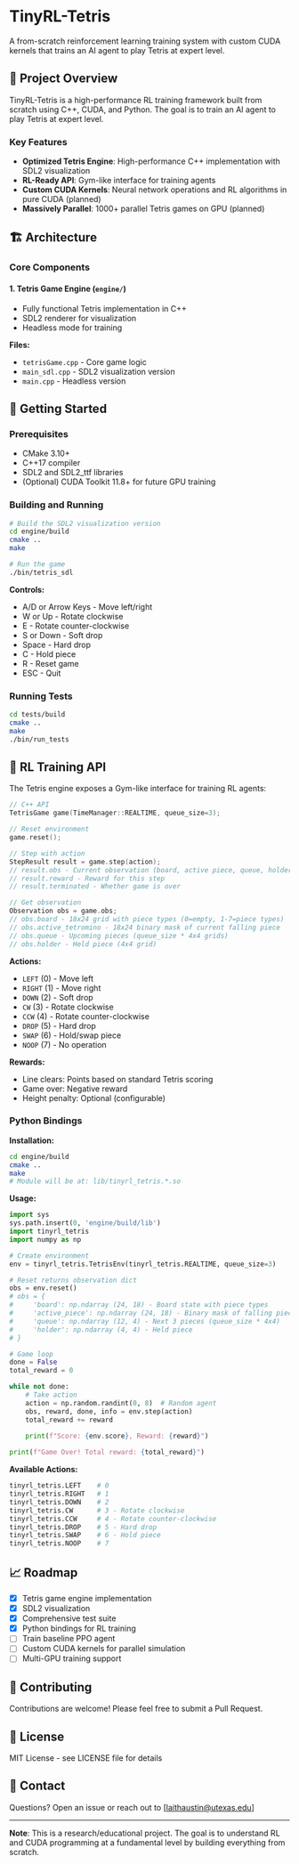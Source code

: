 # TinyRL-Tetris

A from-scratch reinforcement learning training system with custom CUDA kernels that trains an AI agent to play Tetris at expert level.

## 🎯 Project Overview

TinyRL-Tetris is a high-performance RL training framework built from scratch using C++, CUDA, and Python. The goal is to train an AI agent to play Tetris at expert level.

### Key Features

- **Optimized Tetris Engine**: High-performance C++ implementation with SDL2 visualization
- **RL-Ready API**: Gym-like interface for training agents
- **Custom CUDA Kernels**: Neural network operations and RL algorithms in pure CUDA (planned)
- **Massively Parallel**: 1000+ parallel Tetris games on GPU (planned)

## 🏗️ Architecture

### Core Components

#### 1. Tetris Game Engine (`engine/`)
- Fully functional Tetris implementation in C++
- SDL2 renderer for visualization
- Headless mode for training

**Files:**
- `tetrisGame.cpp` - Core game logic
- `main_sdl.cpp` - SDL2 visualization version
- `main.cpp` - Headless version

<!-- 
#### 2. RL Training Framework (`rl/`) - TODO
- PPO (Proximal Policy Optimization) from scratch
- Custom CUDA kernels for all operations

#### 3. Training System (`training/`) - TODO
- Training loop coordinator
- Experience replay buffer on GPU
- Checkpointing and model persistence

#### 4. Evaluation & Visualization (`evaluation/`) - TODO
- Benchmark suite comparing to baselines
- Training curve visualizations
-->

## 🚀 Getting Started

### Prerequisites

- CMake 3.10+
- C++17 compiler
- SDL2 and SDL2_ttf libraries
- (Optional) CUDA Toolkit 11.8+ for future GPU training

### Building and Running

```bash
# Build the SDL2 visualization version
cd engine/build
cmake ..
make

# Run the game
./bin/tetris_sdl
```

**Controls:**
- A/D or Arrow Keys - Move left/right
- W or Up - Rotate clockwise
- E - Rotate counter-clockwise
- S or Down - Soft drop
- Space - Hard drop
- C - Hold piece
- R - Reset game
- ESC - Quit

### Running Tests

```bash
cd tests/build
cmake ..
make
./bin/run_tests
```

## 🤖 RL Training API

The Tetris engine exposes a Gym-like interface for training RL agents:

```cpp
// C++ API
TetrisGame game(TimeManager::REALTIME, queue_size=3);

// Reset environment
game.reset();

// Step with action
StepResult result = game.step(action);
// result.obs - Current observation (board, active piece, queue, holder)
// result.reward - Reward for this step
// result.terminated - Whether game is over

// Get observation
Observation obs = game.obs;
// obs.board - 18x24 grid with piece types (0=empty, 1-7=piece types)
// obs.active_tetromino - 18x24 binary mask of current falling piece
// obs.queue - Upcoming pieces (queue_size * 4x4 grids)
// obs.holder - Held piece (4x4 grid)
```

**Actions:**
- `LEFT` (0) - Move left
- `RIGHT` (1) - Move right  
- `DOWN` (2) - Soft drop
- `CW` (3) - Rotate clockwise
- `CCW` (4) - Rotate counter-clockwise
- `DROP` (5) - Hard drop
- `SWAP` (6) - Hold/swap piece
- `NOOP` (7) - No operation

**Rewards:**
- Line clears: Points based on standard Tetris scoring
- Game over: Negative reward
- Height penalty: Optional (configurable)

### Python Bindings

**Installation:**
```bash
cd engine/build
cmake ..
make
# Module will be at: lib/tinyrl_tetris.*.so
```

**Usage:**
```python
import sys
sys.path.insert(0, 'engine/build/lib')
import tinyrl_tetris
import numpy as np

# Create environment
env = tinyrl_tetris.TetrisEnv(tinyrl_tetris.REALTIME, queue_size=3)

# Reset returns observation dict
obs = env.reset()
# obs = {
#     'board': np.ndarray (24, 18) - Board state with piece types
#     'active_piece': np.ndarray (24, 18) - Binary mask of falling piece
#     'queue': np.ndarray (12, 4) - Next 3 pieces (queue_size * 4x4)
#     'holder': np.ndarray (4, 4) - Held piece
# }

# Game loop
done = False
total_reward = 0

while not done:
    # Take action
    action = np.random.randint(0, 8)  # Random agent
    obs, reward, done, info = env.step(action)
    total_reward += reward
    
    print(f"Score: {env.score}, Reward: {reward}")

print(f"Game Over! Total reward: {total_reward}")
```

**Available Actions:**
```python
tinyrl_tetris.LEFT    # 0
tinyrl_tetris.RIGHT   # 1
tinyrl_tetris.DOWN    # 2
tinyrl_tetris.CW      # 3 - Rotate clockwise
tinyrl_tetris.CCW     # 4 - Rotate counter-clockwise
tinyrl_tetris.DROP    # 5 - Hard drop
tinyrl_tetris.SWAP    # 6 - Hold piece
tinyrl_tetris.NOOP    # 7
```

## 📈 Roadmap

- [x] Tetris game engine implementation
- [x] SDL2 visualization
- [x] Comprehensive test suite
- [x] Python bindings for RL training
- [ ] Train baseline PPO agent
- [ ] Custom CUDA kernels for parallel simulation
- [ ] Multi-GPU training support

## 🤝 Contributing

Contributions are welcome! Please feel free to submit a Pull Request.

## 📝 License

MIT License - see LICENSE file for details

## 📧 Contact

Questions? Open an issue or reach out to [laithaustin@utexas.edu]

---

**Note**: This is a research/educational project. The goal is to understand RL and CUDA programming at a fundamental level by building everything from scratch.

